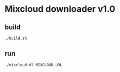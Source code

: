 # Mixcloud downloader v1.0
## build
```bash
./build.sh 
```
## run
```
./mixcloud-dl MIXCLOUD_URL
```
